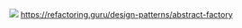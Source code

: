 ![](https://refactoring.guru/images/patterns/content/abstract-factory/abstract-factory-comic-1-en.png?id=f4012920c5034122eedb)
https://refactoring.guru/design-patterns/abstract-factory
